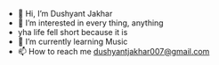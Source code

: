 - 👋 Hi, I’m Dushyant Jakhar
- 👀 I’m interested in every thing, anything
-    yha life fell short because it is
- 🌱 I’m currently learning Music
- 📫 How to reach me  dushyantjakhar007@gmail.com

<!---
dushyant0007/dushyant0007 is a ✨ special ✨ repository because its `README.md` (this file) appears on your GitHub profile.
You can click the Preview link to take a look at your changes.
--->
